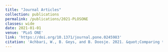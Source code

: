 ```yaml
---
title: "Journal Articles"
collection: publications
permalink: /publications/2021-PLOSONE
classes: wide
date: 2021-01-01
venue: 'PLoS ONE'
link: 'https://doi.org/10.1371/journal.pone.0245983'
citation: 'Achbari, W., B. Geys, and B. Doosje. 2021. &quot;Comparing the effect of cross-group friendship on generalized trust to its effect on prejudice: the mediating role of threat perceptions and negative affect.&quot; <i>PLoS ONE</i> 4(42): 1722. doi:10.1371/journal.pone.0245983'
---
```

